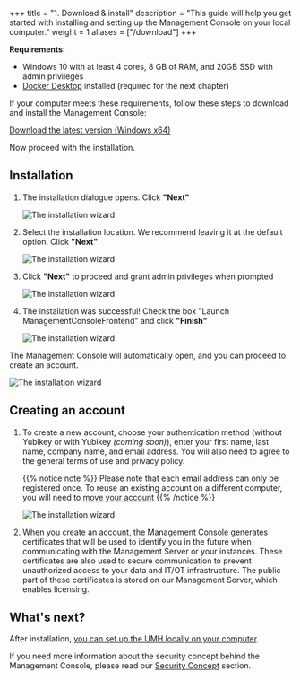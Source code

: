 +++
title = "1. Download & install"
description = "This guide will help you get started with installing and setting up the Management Console on your local computer."
weight = 1
aliases = ["/download"]
+++

**Requirements:** 
- Windows 10 with at least 4 cores, 8 GB of RAM, and 20GB SSD with admin privileges
- [Docker Desktop](https://www.docker.com/products/docker-desktop/) installed (required for the next chapter)

If your computer meets these requirements, follow these steps to download and install the Management Console:

<a class="btn btn-primary" href="https://download.mgmt.docs.umh.app/UMH%20Management%20Console_latest_x64_en-US.msi" target="_blank" role="button" aria-label="Download the latest version (Windows x64)">Download the latest version (Windows x64)</a>

Now proceed with the installation.

## Installation


1. The installation dialogue opens. Click **"Next"**

    ![The installation wizard](/images/getstarted/installation-wizard.png)

2. Select the installation location. We recommend leaving it at the default option. Click **"Next"**

    ![The installation wizard](/images/getstarted/installation-wizard-2.png)

3. Click **"Next"** to proceed and grant admin privileges when prompted

    ![The installation wizard](/images/getstarted/installation-wizard-3.png)

4. The installation was successful! Check the box "Launch ManagementConsoleFrontend" and click **"Finish"**

    ![The installation wizard](/images/getstarted/installation-wizard-4.png)

The Management Console will automatically open, and you can proceed to create an account.

![The installation wizard](/images/getstarted/installation-wizard-new-account.png)


## Creating an account

1. To create a new account, choose your authentication method (without Yubikey or with Yubikey *(coming soon)*), enter your first name, last name, company name, and email address. You will also need to agree to the general terms of use and privacy policy. 
    
   {{% notice note %}}
   Please note that each email address can only be registered once. To reuse an existing account on a different computer, you will need to [move your account](/docs/account-and-licensing/moving-account/)
   {{% /notice %}}

    ![The installation wizard](/images/getstarted/installation-wizard-new-account.png)

2. When you create an account, the Management Console generates certificates that will be used to identify you in the future when communicating with the Management Server or your instances. These certificates are also used to secure communication to prevent unauthorized access to your data and IT/OT infrastructure. The public part of these certificates is stored on our Management Server, which enables licensing.


## What's next?

After installation, [you can set up the UMH locally on your computer](/docs/getstarted/local-setup/).

If you need more information about the security concept behind the Management Console, please read our [Security Concept](/docs/security/concept/) section.

